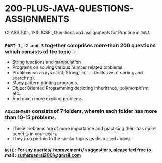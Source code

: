 # 200-PLUS-JAVA-QUESTIONS-ASSIGNMENTS
CLASS 10th, 12th ICSE , Questions and assignments for Practice in ```JAVA```
### ```PART 1, 2 and 3``` together comprises more than 200 questions which consists of the topic :-
- String functions and manipulation.
- Programs on solving various number related problems.
- Problems on arrays of int, String, etc..... (Inclusive of sorting and searching).
- Many pattern printing programs.
- Object Oriented Programming depicting Inheritance, polymorphism, etc...
- And much more exciting problems.
### ```ASSIGNMENT``` consists of 7 folders, wherein each folder has more than 10-15 problems.
- These problems are of more importance and practising them has more benefits in your exam. 
- They also pertain to the similar topics as discussed above.

#### ```NOTE``` : For any queries/ improvements/ suggestions, please feel free to mail : sutharsanraj2001@gmail.com
